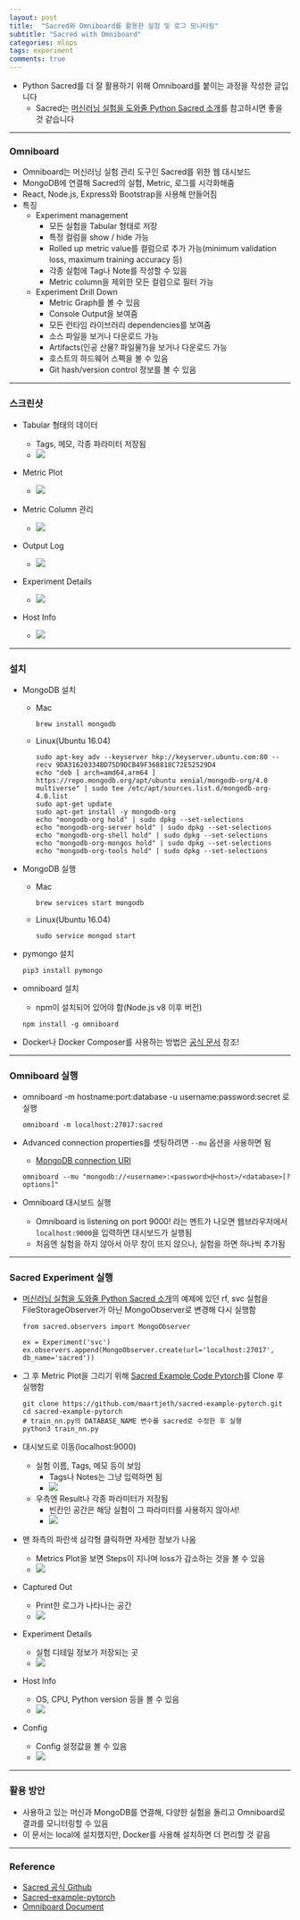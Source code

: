 ```yaml
---
layout: post
title:  "Sacred와 Omniboard를 활용한 실험 및 로그 모니터링"
subtitle: "Sacred with Omniboard"
categories: mlops
tags: experiment
comments: true
---
```


- Python Sacred를 더 잘 활용하기 위해 Omniboard를 붙이는 과정을 작성한 글입니다
	- Sacred는 [머신러닝 실험을 도와줄 Python Sacred 소개](https://zzsza.github.io/mlops/2019/07/21/python-sacred/)를 참고하시면 좋을 것 같습니다 

---

### Omniboard
- Omniboard는 머신러닝 실험 관리 도구인 Sacred를 위한 웹 대시보드
- MongoDB에 연결해 Sacred의 실험, Metric, 로그를 시각화해줌
- React, Node.js, Express와 Bootstrap을 사용해 만들어짐
- 특징
	- Experiment management
		- 모든 실험을 Tabular 형태로 저장
		- 특정 컬럼을 show / hide 가능
		- Rolled up metric value를 컬럼으로 추가 가능(minimum validation loss, maximum training accuracy 등) 
		- 각종 실험에 Tag나 Note를 작성할 수 있음
		- Metric column을 제외한 모든 컬럼으로 필터 가능
	- Experiment Drill Down
		- Metric Graph를 볼 수 있음
		- Console Output을 보여줌
		- 모든 런타임 라이브러리 dependencies를 보여줌
		- 소스 파일을 보거나 다운로드 가능
		- Artifacts(인공 산물? 파일물?)을 보거나 다운로드 가능
		- 호스트의 하드웨어 스펙을 볼 수 있음
		- Git hash/version control 정보를 볼 수 있음

---

### 스크린샷
- Tabular 형태의 데이터
	- Tags, 메모, 각종 파라미터 저장됨 
	- <img src="https://raw.githubusercontent.com/vivekratnavel/omniboard/master/docs/assets/screenshots/table.png">
 
- Metric Plot
	- <img src="https://raw.githubusercontent.com/vivekratnavel/omniboard/master/docs/assets/screenshots/metric-graphs.png">

- Metric Column 관리
	- <img src="https://raw.githubusercontent.com/vivekratnavel/omniboard/master/docs/assets/screenshots/adding-metrics.png"> 

- Output Log
	- <img src="https://raw.githubusercontent.com/vivekratnavel/omniboard/master/docs/assets/screenshots/console.png">

- Experiment Details
	- <img src="https://raw.githubusercontent.com/vivekratnavel/omniboard/master/docs/assets/screenshots/experiment-details.png">

- Host Info
	- <img src="https://raw.githubusercontent.com/vivekratnavel/omniboard/master/docs/assets/screenshots/host-info.png">

---

### 설치
- MongoDB 설치
	- Mac
		
		```
		brew install mongodb
		```
   	
	- Linux(Ubuntu 16.04)
   		
		```
		sudo apt-key adv --keyserver hkp://keyserver.ubuntu.com:80 --recv 9DA31620334BD75D9DCB49F368818C72E52529D4
		echo "deb [ arch=amd64,arm64 ] https://repo.mongodb.org/apt/ubuntu xenial/mongodb-org/4.0 multiverse" | sudo tee /etc/apt/sources.list.d/mongodb-org-4.0.list
		sudo apt-get update
		sudo apt-get install -y mongodb-org
		echo "mongodb-org hold" | sudo dpkg --set-selections
		echo "mongodb-org-server hold" | sudo dpkg --set-selections
		echo "mongodb-org-shell hold" | sudo dpkg --set-selections
		echo "mongodb-org-mongos hold" | sudo dpkg --set-selections
		echo "mongodb-org-tools hold" | sudo dpkg --set-selections
		``` 

- MongoDB 실행
	- Mac
		
		```
		brew services start mongodb
		``` 	
	
	- Linux(Ubuntu 16.04)

		```
		sudo service mongod start
		```

- pymongo 설치

	```
	pip3 install pymongo
	```	
	
- omniboard 설치
	- npm이 설치되어 있어야 함(Node.js v8 이후 버전) 

	```
	npm install -g omniboard
	```	

- Docker나 Docker Composer를 사용하는 방법은 [공식 문서](https://vivekratnavel.github.io/omniboard/#/quick-start?id=docker) 참조!

---

### Omniboard 실행
- omniboard -m hostname:port:database -u username:password:secret
로 실행

	```
	omniboard -m localhost:27017:sacred
	```	
	
- Advanced connection properties를 셋팅하려면 `--mu` 옵션을 사용하면 됨
	- [MongoDB connection URI](https://docs.mongodb.com/manual/reference/connection-string/)
	
	```
	omniboard --mu "mongodb://<username>:<password>@<host>/<database>[?options]"
	```	
	
- Omniboard 대시보드 실행
	- Omniboard is listening on port 9000! 라는 멘트가 나오면 웹브라우저에서 `localhost:9000`을 입력하면 대시보드가 실행됨
	- 처음엔 실험을 하지 않아서 아무 창이 뜨지 않으나, 실험을 하면 하나씩 추가됨

	
---
	
### Sacred Experiment 실행
- [머신러닝 실험을 도와줄 Python Sacred 소개](https://zzsza.github.io/mlops/2019/07/21/python-sacred/)의 예제에 있던 rf, svc 실험을 FileStorageObserver가 아닌 MongoObserver로 변경해 다시 실행함

	```
	from sacred.observers import MongoObserver

	ex = Experiment('svc')
	ex.observers.append(MongoObserver.create(url='localhost:27017', db_name='sacred'))
	```

- 그 후 Metric Plot을 그리기 위해 [Sacred Example Code Pytorch](https://github.com/maartjeth/sacred-example-pytorch)를 Clone 후 실행함

	```
	git clone https://github.com/maartjeth/sacred-example-pytorch.git
	cd sacred-example-pytorch
	# train_nn.py의 DATABASE_NAME 변수를 sacred로 수정한 후 실행
	python3 train_nn.py
	```	
	
- 대시보드로 이동(localhost:9000)
	- 실험 이름, Tags, 메모 등이 보임
		- Tags나 Notes는 그냥 입력하면 됨
		- <img src="https://www.dropbox.com/s/wby7a3581htrrt8/Screenshot%202019-07-21%2023.09.46.png?raw=1">
	- 우측엔 Result나 각종 파라미터가 저장됨
		- 빈칸인 공간은 해당 실험이 그 파라미터를 사용하지 않아서!
		- <img src="https://www.dropbox.com/s/zjgaz1r0nteqc32/Screenshot%202019-07-21%2023.10.45.png?raw=1">
- 맨 좌측의 파란색 삼각형 클릭하면 자세한 정보가 나옴
	- Metrics Plot을 보면 Steps이 지나며 loss가 감소하는 것을 볼 수 있음
	- <img src="https://www.dropbox.com/s/82jq9gwatvrb02f/Screenshot%202019-07-21%2023.15.40.png?raw=1">
- Captured Out
	- Print한 로그가 나타나는 공간
	- <img src="https://www.dropbox.com/s/ds4nsks9ygd2tnj/Screenshot%202019-07-21%2023.17.09.png?raw=1">
- Experiment Details
	- 실험 디테일 정보가 저장되는 곳
	- <img src="https://www.dropbox.com/s/uchvng4rspq77yl/Screenshot%202019-07-21%2023.17.48.png?raw=1">
- Host Info
	- OS, CPU, Python version 등을 볼 수 있음 
	- <img src="https://www.dropbox.com/s/gkyda7ozr1silkc/Screenshot%202019-07-21%2023.18.39.png?raw=1">
- Config
	- Config 설정값을 볼 수 있음
	- <img src="https://www.dropbox.com/s/1t9rf2ewkk6zeu4/Screenshot%202019-07-21%2023.19.02.png?raw=1">  	

---

### 활용 방안
- 사용하고 있는 머신과 MongoDB를 연결해, 다양한 실험을 돌리고 Omniboard로 결과를 모니터링할 수 있음
- 이 문서는 local에 설치했지만, Docker를 사용해 설치하면 더 편리할 것 같음


---
	
### Reference
- [Sacred 공식 Github](https://github.com/IDSIA/sacred/tree/master/examples)
- [Sacred-example-pytorch](https://github.com/maartjeth/sacred-example-pytorch/blob/master/train_nn.py)
- [Omniboard Document](https://vivekratnavel.github.io/omniboard/)
